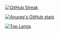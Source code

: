 [![GitHub Streak](https://github-readme-streak-stats.herokuapp.com/?user=doej1367&show_icons=true&theme=dark)](https://git.io/streak-stats)


[![Anurag's GitHub stats](https://github-readme-stats.vercel.app/api?username=doej1367&show_icons=true&theme=dark)](https://github.com/anuraghazra/github-readme-stats)


[![Top Langs](https://github-readme-stats.vercel.app/api/top-langs/?username=doej1367&show_icons=true&theme=dark)](https://github.com/anuraghazra/github-readme-stats)
